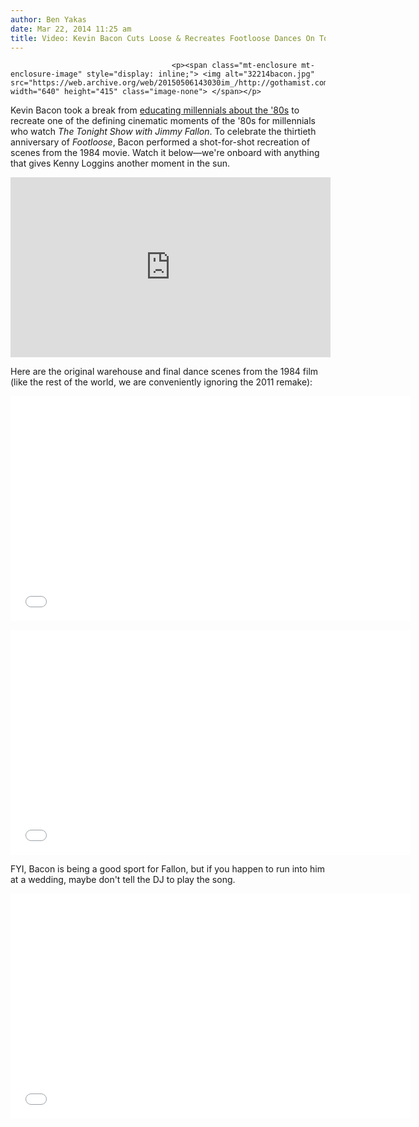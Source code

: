 ```yaml
---
author: Ben Yakas
date: Mar 22, 2014 11:25 am
title: Video: Kevin Bacon Cuts Loose & Recreates Footloose Dances On Tonight Show
---
```


	
										<p><span class="mt-enclosure mt-enclosure-image" style="display: inline;"> <img alt="32214bacon.jpg" src="https://web.archive.org/web/20150506143030im_/http://gothamist.com/attachments/byakas/32214bacon.jpg" width="640" height="415" class="image-none"> </span></p>

<p>Kevin Bacon took a break from <a href="https://web.archive.org/web/20150506143030/https://www.youtube.com/watch?v=09q04Dlh7r8">educating millennials about the &apos;80s</a> to recreate one of the defining cinematic moments of the &apos;80s for millennials who watch <em>The Tonight Show with Jimmy Fallon</em>. To celebrate the thirtieth anniversary of <em>Footloose</em>, Bacon performed a shot-for-shot recreation of scenes from the 1984 movie. Watch it below&#x2014;we&apos;re onboard with anything that gives Kenny Loggins another moment in the sun.</p>

<center><iframe width="512" height="288" src="https://web.archive.org/web/20150506143030if_/http://www.hulu.com/embed.html?eid=p44hdg2tultgzokabagfcw" frameborder="0" scrolling="no" webkitallowfullscreen="" mozallowfullscreen="" allowfullscreen></iframe></center>

<p>Here are the original warehouse and final dance scenes from the 1984 film (like the rest of the world, we are conveniently ignoring the 2011 remake):</p>

<p><iframe width="640" height="360" src="//web.archive.org/web/20150506143030if_/http://www.youtube.com/embed/j8XGmZ8HDIU" frameborder="0" allowfullscreen></iframe></p>

<p><iframe width="640" height="360" src="//web.archive.org/web/20150506143030if_/http://www.youtube.com/embed/NqGslEZ5I6c" frameborder="0" allowfullscreen></iframe></p>

<p>FYI, Bacon is being a good sport for Fallon, but if you happen to run into him at a wedding, maybe don&apos;t tell the DJ to play the song.</p>

<p><iframe width="640" height="360" src="//web.archive.org/web/20150506143030if_/http://www.youtube.com/embed/MaQr-ou0S1s" frameborder="0" allowfullscreen></iframe></p>					
										
									
				